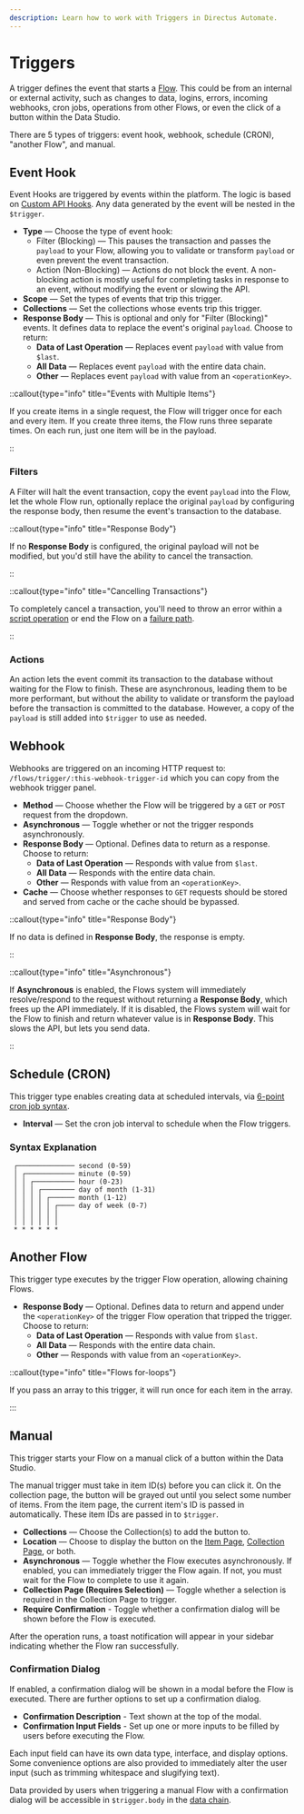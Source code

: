 ```yaml
---
description: Learn how to work with Triggers in Directus Automate.
---
```


# Triggers

A trigger defines the event that starts a [Flow](/automate/Flows). This could be from an internal or external activity, such as
changes to data, logins, errors, incoming webhooks, cron jobs, operations from other Flows, or even the click of a
button within the Data Studio.

There are 5 types of triggers: event hook, webhook, schedule (CRON), "another Flow", and manual.

## Event Hook

Event Hooks are triggered by events within the platform. The logic is based on [Custom API Hooks](/extensions/api-extensions/hooks).
Any data generated by the event will be nested in the `$trigger`.

- **Type** — Choose the type of event hook:
  - Filter (Blocking) — This pauses the transaction and passes the `payload` to your Flow, allowing you to
    validate or transform `payload` or even prevent the event transaction.
  - Action (Non-Blocking) — Actions do not block the event. A non-blocking action is mostly useful for
    completing tasks in response to an event, without modifying the event or slowing the API.
- **Scope** — Set the types of events that trip this trigger.
- **Collections** — Set the collections whose events trip this trigger.
- **Response Body** — This is optional and only for "Filter (Blocking)" events. It defines data to replace the
  event's original `payload`. Choose to return:
  - **Data of Last Operation** — Replaces event `payload` with value from `$last`.
  - **All Data** — Replaces event `payload` with the entire data chain.
  - **Other** — Replaces event `payload` with value from an `<operationKey>`.

::callout{type="info" title="Events with Multiple Items"}

If you create items in a single request, the Flow will trigger once for each and every item. If you create three items,
the Flow runs three separate times. On each run, just one item will be in the payload.

::

### Filters

A Filter will halt the event transaction, copy the event `payload` into the Flow, let the whole Flow run,
optionally replace the original `payload` by configuring the response body, then resume the event's transaction to
the database.

::callout{type="info" title="Response Body"}

If no **Response Body** is configured, the original payload will not be modified, but you'd still have the ability to
cancel the transaction.

::

::callout{type="info" title="Cancelling Transactions"}

To completely cancel a transaction, you'll need to throw an error within a
[script operation](/automate/operations) or end the Flow on a [failure path](/automate/flows).

::

### Actions

<!-- TODO ![Non-Blocking Events](image.webp) -->

An action lets the event commit its transaction to the database without waiting for the Flow to finish. These are asynchronous, leading them to be more performant, but without the ability to validate or transform the payload before the transaction is committed to the database. However, a copy of the `payload` is still added into `$trigger` to use as needed.

## Webhook

<!-- TODO: ![Webhook](https://cdn.directus.io/docs/v9/configuration/Flows/triggers/triggers-20220603A/webhook-20220602A.webp) -->

Webhooks are triggered on an incoming HTTP request to: `/flows/trigger/:this-webhook-trigger-id` which you can copy from the webhook
trigger panel.

- **Method** — Choose whether the Flow will be triggered by a `GET` or `POST` request from the dropdown.
- **Asynchronous** — Toggle whether or not the trigger responds asynchronously.
- **Response Body** — Optional. Defines data to return as a response. Choose to return:
  - **Data of Last Operation** — Responds with value from `$last`.
  - **All Data** — Responds with the entire data chain.
  - **Other** — Responds with value from an `<operationKey>`.
- **Cache** — Choose whether responses to `GET` requests should be stored and served from cache or the cache should be
  bypassed.

::callout{type="info" title="Response Body"}

If no data is defined in **Response Body**, the response is empty.

::

::callout{type="info" title="Asynchronous"}

If **Asynchronous** is enabled, the Flows system will immediately resolve/respond to the request without returning a
**Response Body**, which frees up the API immediately. If it is disabled, the Flows system will wait for the Flow to
finish and return whatever value is in **Response Body**. This slows the API, but lets you send data.

::

## Schedule (CRON)

<!-- TODO: ![Schedule a Cron Job](https://cdn.directus.io/docs/v9/configuration/Flows/triggers/triggers-20220603A/cron-20220602A.webp) -->

This trigger type enables creating data at scheduled intervals, via
[6-point cron job syntax](https://github.com/node-schedule/node-schedule#cron-style-scheduling).

- **Interval** — Set the cron job interval to schedule when the Flow triggers.

### Syntax Explanation

```
 ┌────────────── second (0-59)
 │ ┌──────────── minute (0-59)
 │ │ ┌────────── hour (0-23)
 │ │ │ ┌──────── day of month (1-31)
 │ │ │ │ ┌────── month (1-12)
 │ │ │ │ │ ┌──── day of week (0-7)
 │ │ │ │ │ │
 │ │ │ │ │ │
 * * * * * *
```

## Another Flow

<!-- TODO: ![Another Flow](https://cdn.directus.io/docs/v9/configuration/Flows/triggers/triggers-20220603A/another-Flow-20220602A.webp) -->

This trigger type executes by the trigger Flow operation, allowing chaining Flows.

- **Response Body** — Optional. Defines data to return and append under the `<operationKey>` of
  the trigger Flow operation that tripped the trigger. Choose to return:
  - **Data of Last Operation** — Responds with value from `$last`.
  - **All Data** — Responds with the entire data chain.
  - **Other** — Responds with value from an `<operationKey>`.

::callout{type="info" title="Flows for-loops"}

If you pass an array to this trigger, it will run once for each item in the array.

:::

## Manual

<!-- TODO: ![A pane is open in front of a Flow. It shows various options detailed below.](https://cdn.directus.io/docs/v9/configuration/Flows/triggers-20230227A/manual-20230227A.webp) -->

This trigger starts your Flow on a manual click of a button within the Data Studio.

The manual trigger must take in item ID(s) before you can click it. On the collection page, the button will be
grayed out until you select some number of items. From the item page, the current item's ID is passed in
automatically. These item IDs are passed in to `$trigger`.

- **Collections** — Choose the Collection(s) to add the button to.
- **Location** — Choose to display the button on the [Item Page](/content/editor),
  [Collection Page](/content/explore), or both.
- **Asynchronous** — Toggle whether the Flow executes asynchronously. If enabled, you can immediately trigger the Flow
  again. If not, you must wait for the Flow to complete to use it again.
- **Collection Page (Requires Selection)** — Toggle whether a selection is required in the Collection Page to trigger.
- **Require Confirmation** - Toggle whether a confirmation dialog will be shown before the Flow is executed.

After the operation runs, a toast notification will appear in your
sidebar indicating whether the Flow ran successfully.

### Confirmation Dialog

<!-- TODO: ![A modal is shown reading "Please provide alert information" with two text fields - one for text and one for content.](https://cdn.directus.io/docs/v9/configuration/Flows/triggers-20230227A/manual-confirmation-dialog-20230227A.webp) -->

If enabled, a confirmation dialog will be shown in a modal before the Flow is executed. There are further options to set
up a confirmation dialog.

- **Confirmation Description** - Text shown at the top of the modal.
- **Confirmation Input Fields** - Set up one or more inputs to be filled by users before executing the Flow.

<!-- TODO: ![A pane is open in front of a Flow. It shows various options detailed below.](https://cdn.directus.io/docs/v9/configuration/Flows/triggers-20230227A/manual-input-settings-20230227A.webp) -->

Each input field can have its own data type, interface, and display options. Some convenience options are also provided
to immediately alter the user input (such as trimming whitespace and slugifying text).

Data provided by users when triggering a manual Flow with a confirmation dialog will be accessible in `$trigger.body` in
the [data chain](/automate/data-chain).
